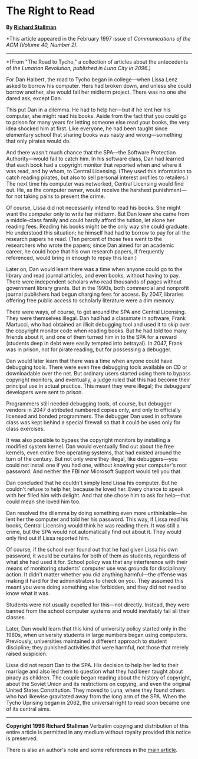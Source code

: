 # The Right to Read

**By [Richard Stallman](http://www.stallman.org)**

*This article appeared in the February 1997 issue of **Communications of the *ACM** (Volume 40, Number 2).*

---

*(From "The Road to Tycho," a collection of articles about the antecedents of
*the Lunarian Revolution, published in Luna City in 2096.)*

For Dan Halbert, the road to Tycho began in college—when Lissa Lenz asked to
borrow his computer. Hers had broken down, and unless she could borrow another,
she would fail her midterm project. There was no one she dared ask, except Dan.

This put Dan in a dilemma. He had to help her—but if he lent her his computer,
she might read his books. Aside from the fact that you could go to prison for
many years for letting someone else read your books, the very idea shocked him
at first. Like everyone, he had been taught since elementary school that sharing
books was nasty and wrong—something that only pirates would do.

And there wasn't much chance that the SPA—the Software Protection
Authority—would fail to catch him. In his software class, Dan had learned that
each book had a copyright monitor that reported when and where it was read, and
by whom, to Central Licensing. (They used this information to catch reading
pirates, but also to sell personal interest profiles to retailers.) The next
time his computer was networked, Central Licensing would find out. He, as the
computer owner, would receive the harshest punishment—for not taking pains to
prevent the crime.

Of course, Lissa did not necessarily intend to read his books. She might want
the computer only to write her midterm. But Dan knew she came from a
middle-class family and could hardly afford the tuition, let alone her reading
fees. Reading his books might be the only way she could graduate. He understood
this situation; he himself had had to borrow to pay for all the research papers
he read. (Ten percent of those fees went to the researchers who wrote the
papers; since Dan aimed for an academic career, he could hope that his own
research papers, if frequently referenced, would bring in enough to repay this
loan.)

Later on, Dan would learn there was a time when anyone could go to the library
and read journal articles, and even books, without having to pay. There were
independent scholars who read thousands of pages without government library
grants. But in the 1990s, both commercial and nonprofit journal publishers had
begun charging fees for access. By 2047, libraries offering free public access
to scholarly literature were a dim memory.

There were ways, of course, to get around the SPA and Central Licensing. They
were themselves illegal. Dan had had a classmate in software, Frank Martucci,
who had obtained an illicit debugging tool and used it to skip over the
copyright monitor code when reading books. But he had told too many friends
about it, and one of them turned him in to the SPA for a reward (students deep
in debt were easily tempted into betrayal). In 2047, Frank was in prison, not
for pirate reading, but for possessing a debugger.

Dan would later learn that there was a time when anyone could have debugging
tools. There were even free debugging tools available on CD or downloadable over
the net. But ordinary users started using them to bypass copyright monitors, and
eventually, a judge ruled that this had become their principal use in actual
practice. This meant they were illegal; the debuggers' developers were sent to
prison.

Programmers still needed debugging tools, of course, but debugger vendors in
2047 distributed numbered copies only, and only to officially licensed and
bonded programmers. The debugger Dan used in software class was kept behind a
special firewall so that it could be used only for class exercises.

It was also possible to bypass the copyright monitors by installing a modified
system kernel. Dan would eventually find out about the free kernels, even entire
free operating systems, that had existed around the turn of the century. But not
only were they illegal, like debuggers—you could not install one if you had one,
without knowing your computer's root password. And neither the FBI nor Microsoft
Support would tell you that.

Dan concluded that he couldn't simply lend Lissa his computer. But he couldn't
refuse to help her, because he loved her. Every chance to speak with her filled
him with delight. And that she chose him to ask for help—that could mean she
loved him too.

Dan resolved the dilemma by doing something even more unthinkable—he lent her
the computer and told her his password. This way, if Lissa read his books,
Central Licensing would think he was reading them. It was still a crime, but the
SPA would not automatically find out about it. They would only find out if Lissa
reported him.

Of course, if the school ever found out that he had given Lissa his own
password, it would be curtains for both of them as students, regardless of what
she had used it for. School policy was that any interference with their means of
monitoring students' computer use was grounds for disciplinary action. It didn't
matter whether you did anything harmful—the offense was making it hard for the
administrators to check on you. They assumed this meant you were doing something
else forbidden, and they did not need to know what it was.

Students were not usually expelled for this—not directly. Instead, they were
banned from the school computer systems and would inevitably fail all their
classes.

Later, Dan would learn that this kind of university policy started only in the
1980s, when university students in large numbers began using computers.
Previously, universities maintained a different approach to student discipline;
they punished activities that were harmful, not those that merely raised
suspicion.

Lissa did not report Dan to the SPA. His decision to help her led to their
marriage and also led them to question what they had been taught about piracy as
children. The couple began reading about the history of copyright, about the
Soviet Union and its restrictions on copying, and even the original United
States Constitution. They moved to Luna, where they found others who had
likewise gravitated away from the long arm of the SPA. When the Tycho Uprising
began in 2062, the universal right to read soon became one of its central aims.

---

**Copyright 1996 Richard Stallman**
Verbatim copying and distribution of this entire article is permitted in any
medium without royalty provided this notice is preserved.

There is also an author's note and some references in the [main
article](http://www.fsf.org/philosophy/right-to-read.html).